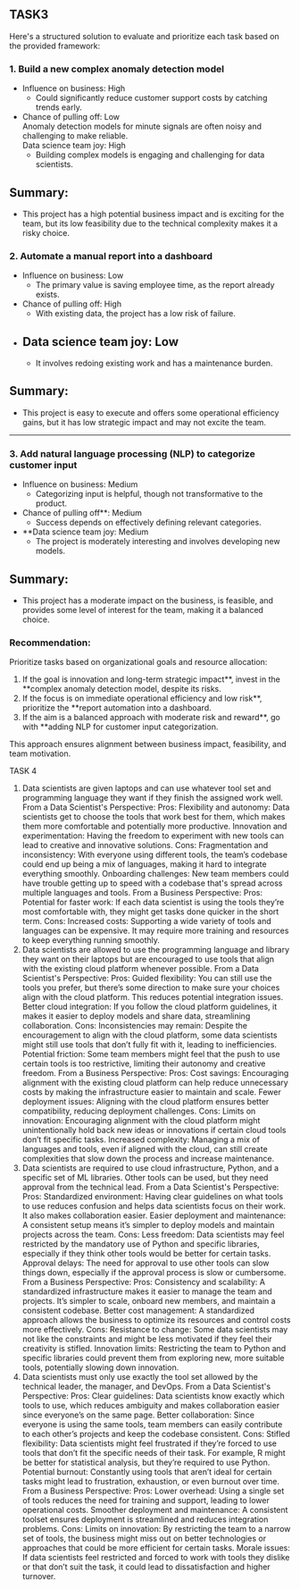 ## TASK3
Here's a structured solution to evaluate and prioritize each task based on the provided framework:

### 1. Build a new complex anomaly detection model
- Influence on business: High  
  - Could significantly reduce customer support costs by catching trends early.  
- Chance of pulling off: Low  
Anomaly detection models for minute signals are often noisy and challenging to make reliable.  
  Data science team joy: High  
  - Building complex models is engaging and challenging for data scientists.  

## Summary:  
- This project has a high potential business impact and is exciting for the team, but its low feasibility due to the technical complexity makes it a risky choice.  

### 2. Automate a manual report into a dashboard
- Influence on business: Low  
  - The primary value is saving employee time, as the report already exists.  
- Chance of pulling off: High  
  - With existing data, the project has a low risk of failure.  
- ## Data science team joy: Low  
  - It involves redoing existing work and has a maintenance burden.  
## Summary:  
- This project is easy to execute and offers some operational efficiency gains, but it has low strategic impact and may not excite the team.  

---

### 3. Add natural language processing (NLP) to categorize customer input
- Influence on business: Medium  
  - Categorizing input is helpful, though not transformative to the product.  
- Chance of pulling off**: Medium  
  - Success depends on effectively defining relevant categories.  
- **Data science team joy: Medium  
  - The project is moderately interesting and involves developing new models.  

## Summary:  
- This project has a moderate impact on the business, is feasible, and provides some level of interest for the team, making it a balanced choice.  

### Recommendation:
Prioritize tasks based on organizational goals and resource allocation:  
1. If the goal is innovation and long-term strategic impact**, invest in the **complex anomaly detection model, despite its risks.  
2. If the focus is on immediate operational efficiency and low risk**, prioritize the **report automation into a dashboard.  
3. If the aim is a balanced approach with moderate risk and reward**, go with **adding NLP for customer input categorization.  

This approach ensures alignment between business impact, feasibility, and team motivation.




TASK 4

1. Data scientists are given laptops and can use whatever tool set and programming language they want if they finish the assigned work well.
From a Data Scientist's Perspective:
Pros:
Flexibility and autonomy: Data scientists get to choose the tools that work best for them, which makes them more comfortable and potentially more productive.
Innovation and experimentation: Having the freedom to experiment with new tools can lead to creative and innovative solutions.
Cons:
Fragmentation and inconsistency: With everyone using different tools, the team’s codebase could end up being a mix of languages, making it hard to integrate everything smoothly.
Onboarding challenges: New team members could have trouble getting up to speed with a codebase that's spread across multiple languages and tools.
From a Business Perspective:
Pros:
Potential for faster work: If each data scientist is using the tools they’re most comfortable with, they might get tasks done quicker in the short term.
Cons:
Increased costs: Supporting a wide variety of tools and languages can be expensive. It may require more training and resources to keep everything running smoothly.
2. Data scientists are allowed to use the programming language and library they want on their laptops but are encouraged to use tools that align with the existing cloud platform whenever possible.
From a Data Scientist's Perspective:
Pros:
Guided flexibility: You can still use the tools you prefer, but there’s some direction to make sure your choices align with the cloud platform. This reduces potential integration issues.
Better cloud integration: If you follow the cloud platform guidelines, it makes it easier to deploy models and share data, streamlining collaboration.
Cons:
Inconsistencies may remain: Despite the encouragement to align with the cloud platform, some data scientists might still use tools that don’t fully fit with it, leading to inefficiencies.
Potential friction: Some team members might feel that the push to use certain tools is too restrictive, limiting their autonomy and creative freedom.
From a Business Perspective:
Pros:
Cost savings: Encouraging alignment with the existing cloud platform can help reduce unnecessary costs by making the infrastructure easier to maintain and scale.
Fewer deployment issues: Aligning with the cloud platform ensures better compatibility, reducing deployment challenges.
Cons:
Limits on innovation: Encouraging alignment with the cloud platform might unintentionally hold back new ideas or innovations if certain cloud tools don’t fit specific tasks.
Increased complexity: Managing a mix of languages and tools, even if aligned with the cloud, can still create complexities that slow down the process and increase maintenance.
3. Data scientists are required to use cloud infrastructure, Python, and a specific set of ML libraries. Other tools can be used, but they need approval from the technical lead.
From a Data Scientist's Perspective:
Pros:
Standardized environment: Having clear guidelines on what tools to use reduces confusion and helps data scientists focus on their work. It also makes collaboration easier.
Easier deployment and maintenance: A consistent setup means it’s simpler to deploy models and maintain projects across the team.
Cons:
Less freedom: Data scientists may feel restricted by the mandatory use of Python and specific libraries, especially if they think other tools would be better for certain tasks.
Approval delays: The need for approval to use other tools can slow things down, especially if the approval process is slow or cumbersome.
From a Business Perspective:
Pros:
Consistency and scalability: A standardized infrastructure makes it easier to manage the team and projects. It’s simpler to scale, onboard new members, and maintain a consistent codebase.
Better cost management: A standardized approach allows the business to optimize its resources and control costs more effectively.
Cons:
Resistance to change: Some data scientists may not like the constraints and might be less motivated if they feel their creativity is stifled.
Innovation limits: Restricting the team to Python and specific libraries could prevent them from exploring new, more suitable tools, potentially slowing down innovation.
4. Data scientists must only use exactly the tool set allowed by the technical leader, the manager, and DevOps.
From a Data Scientist's Perspective:
Pros:
Clear guidelines: Data scientists know exactly which tools to use, which reduces ambiguity and makes collaboration easier since everyone’s on the same page.
Better collaboration: Since everyone is using the same tools, team members can easily contribute to each other’s projects and keep the codebase consistent.
Cons:
Stifled flexibility: Data scientists might feel frustrated if they’re forced to use tools that don’t fit the specific needs of their task. For example, R might be better for statistical analysis, but they’re required to use Python.
Potential burnout: Constantly using tools that aren’t ideal for certain tasks might lead to frustration, exhaustion, or even burnout over time.
From a Business Perspective:
Pros:
Lower overhead: Using a single set of tools reduces the need for training and support, leading to lower operational costs.
Smoother deployment and maintenance: A consistent toolset ensures deployment is streamlined and reduces integration problems.
Cons:
Limits on innovation: By restricting the team to a narrow set of tools, the business might miss out on better technologies or approaches that could be more efficient for certain tasks.
Morale issues: If data scientists feel restricted and forced to work with tools they dislike or that don’t suit the task, it could lead to dissatisfaction and higher turnover.
